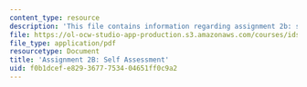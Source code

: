 ```yaml
---
content_type: resource
description: 'This file contains information regarding assignment 2b: self assessment.'
file: https://ol-ocw-studio-app-production.s3.amazonaws.com/courses/ids-910-leadership-development-fall-2014/f0b1dcefe8293677753404651ff0c9a2_MITESD_801F14_Assign2B.pdf
file_type: application/pdf
resourcetype: Document
title: 'Assignment 2B: Self Assessment'
uid: f0b1dcef-e829-3677-7534-04651ff0c9a2
---
```

